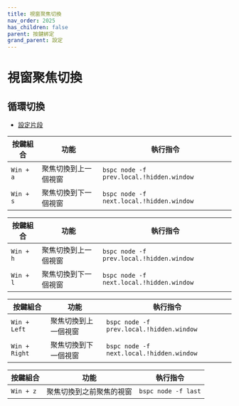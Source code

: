 ```yaml
---
title: 視窗聚焦切換
nav_order: 2025
has_children: false
parent: 按鍵綁定
grand_parent: 設定
---
```



# 視窗聚焦切換


## 循環切換

* [設定片段](https://github.com/samwhelp/note-about-bspwm/blob/gh-pages/_demo/config/bspwm-config/main/config/bspwm/helper/share/gen/sxhkd-gen-rc/Section/Keybind/Window/FocusCycle.conf)

| 按鍵組合  | 功能                   | 執行指令               |
| ----------| ---------------------- | ---------------------- |
| `Win + a` | 聚焦切換到上一個視窗 | `bspc node -f prev.local.!hidden.window`  |
| `Win + s` | 聚焦切換到下一個視窗 | `bspc node -f next.local.!hidden.window`  |


| 按鍵組合  | 功能                   | 執行指令               |
| ----------| ---------------------- | ---------------------- |
| `Win + h` | 聚焦切換到上一個視窗 | `bspc node -f prev.local.!hidden.window`  |
| `Win + l` | 聚焦切換到下一個視窗 | `bspc node -f next.local.!hidden.window`  |


| 按鍵組合  | 功能                   | 執行指令               |
| ----------| ---------------------- | ---------------------- |
| `Win + Left` | 聚焦切換到上一個視窗 | `bspc node -f prev.local.!hidden.window`  |
| `Win + Right` | 聚焦切換到下一個視窗 | `bspc node -f next.local.!hidden.window`  |


| 按鍵組合  | 功能                   | 執行指令               |
| ----------| ---------------------- | ---------------------- |
| `Win + z` | 聚焦切換到之前聚焦的視窗 | `bspc node -f last`  |
